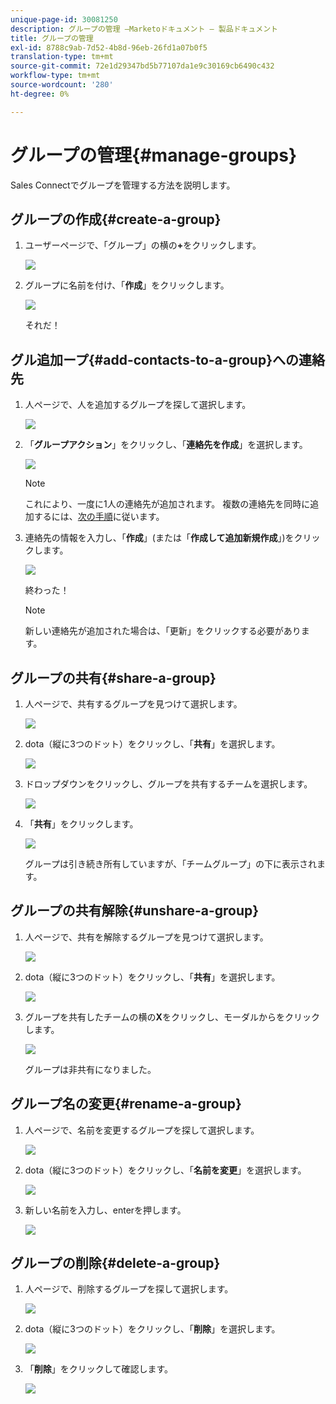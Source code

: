 ```yaml
---
unique-page-id: 30081250
description: グループの管理 —Marketoドキュメント — 製品ドキュメント
title: グループの管理
exl-id: 8788c9ab-7d52-4b8d-96eb-26fd1a07b0f5
translation-type: tm+mt
source-git-commit: 72e1d29347bd5b77107da1e9c30169cb6490c432
workflow-type: tm+mt
source-wordcount: '280'
ht-degree: 0%

---
```


# グループの管理{#manage-groups}

Sales Connectでグループを管理する方法を説明します。

## グループの作成{#create-a-group}

1. ユーザーページで、「グループ」の横の&#x200B;**+**&#x200B;をクリックします。

   ![](assets/one-4.png)

1. グループに名前を付け、「**作成**」をクリックします。

   ![](assets/two-3.png)

   それだ！

## グル追加ープ{#add-contacts-to-a-group}への連絡先

1. 人ページで、人を追加するグループを探して選択します。

   ![](assets/three-3.png)

1. 「**グループアクション**」をクリックし、「**連絡先を作成**」を選択します。

   ![](assets/four-3.png)

   >[!NOTE]
   >
   >これにより、一度に1人の連絡先が追加されます。 複数の連絡先を同時に追加するには、[次の手順](/help/marketo/product-docs/marketo-sales-connect/people/managing-contacts/import-contacts-via-csv.md)に従います。

1. 連絡先の情報を入力し、「**作成**」(または「**作成して追加新規作成**」)をクリックします。

   ![](assets/five-3.png)

   終わった！

   >[!NOTE]
   >
   >新しい連絡先が追加された場合は、「更新」をクリックする必要があります。

## グループの共有{#share-a-group}

1. 人ページで、共有するグループを見つけて選択します。

   ![](assets/six.png)

1. dota（縦に3つのドット）をクリックし、「**共有**」を選択します。

   ![](assets/seven.png)

1. ドロップダウンをクリックし、グループを共有するチームを選択します。

   ![](assets/eight.png)

1. 「**共有**」をクリックします。

   ![](assets/nine.png)

   グループは引き続き所有していますが、「チームグループ」の下に表示されます。

## グループの共有解除{#unshare-a-group}

1. 人ページで、共有を解除するグループを見つけて選択します。

   ![](assets/ten.png)

1. dota（縦に3つのドット）をクリックし、「**共有**」を選択します。

   ![](assets/eleven.png)

1. グループを共有したチームの横の&#x200B;**X**&#x200B;をクリックし、モーダルからをクリックします。

   ![](assets/twelve.png)

   グループは非共有になりました。

## グループ名の変更{#rename-a-group}

1. 人ページで、名前を変更するグループを探して選択します。

   ![](assets/six.png)

1. dota（縦に3つのドット）をクリックし、「**名前を変更**」を選択します。

   ![](assets/thirteen.png)

1. 新しい名前を入力し、enterを押します。

   ![](assets/fourteen.png)

## グループの削除{#delete-a-group}

1. 人ページで、削除するグループを探して選択します。

   ![](assets/fifteen.png)

1. dota（縦に3つのドット）をクリックし、「**削除**」を選択します。

   ![](assets/sixteen.png)

1. 「**削除**」をクリックして確認します。

   ![](assets/seventeen.png)
